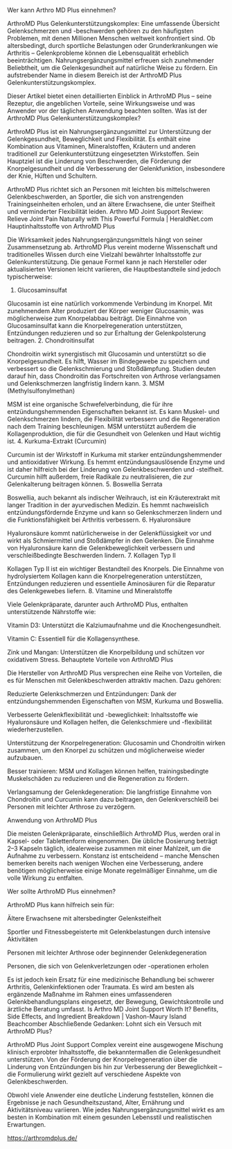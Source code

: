 Wer kann Arthro MD Plus einnehmen?

ArthroMD Plus Gelenkunterstützungskomplex: Eine umfassende Übersicht
Gelenkschmerzen und -beschwerden gehören zu den häufigsten Problemen, mit denen Millionen Menschen weltweit konfrontiert sind. Ob altersbedingt, durch sportliche Belastungen oder Grunderkrankungen wie Arthritis – Gelenkprobleme können die Lebensqualität erheblich beeinträchtigen. Nahrungsergänzungsmittel erfreuen sich zunehmender Beliebtheit, um die Gelenkgesundheit auf natürliche Weise zu fördern. Ein aufstrebender Name in diesem Bereich ist der ArthroMD Plus Gelenkunterstützungskomplex.

Dieser Artikel bietet einen detaillierten Einblick in ArthroMD Plus – seine Rezeptur, die angeblichen Vorteile, seine Wirkungsweise und was Anwender vor der täglichen Anwendung beachten sollten.
Was ist der ArthroMD Plus Gelenkunterstützungskomplex?

ArthroMD Plus ist ein Nahrungsergänzungsmittel zur Unterstützung der Gelenkgesundheit, Beweglichkeit und Flexibilität. Es enthält eine Kombination aus Vitaminen, Mineralstoffen, Kräutern und anderen traditionell zur Gelenkunterstützung eingesetzten Wirkstoffen. Sein Hauptziel ist die Linderung von Beschwerden, die Förderung der Knorpelgesundheit und die Verbesserung der Gelenkfunktion, insbesondere der Knie, Hüften und Schultern.

ArthroMD Plus richtet sich an Personen mit leichten bis mittelschweren Gelenkbeschwerden, an Sportler, die sich von anstrengenden Trainingseinheiten erholen, und an ältere Erwachsene, die unter Steifheit und verminderter Flexibilität leiden.
Arthro MD Joint Support Review: Relieve Joint Pain Naturally with This Powerful Formula | HeraldNet.com
Hauptinhaltsstoffe von ArthroMD Plus

Die Wirksamkeit jedes Nahrungsergänzungsmittels hängt von seiner Zusammensetzung ab. ArthroMD Plus vereint moderne Wissenschaft und traditionelles Wissen durch eine Vielzahl bewährter Inhaltsstoffe zur Gelenkunterstützung. Die genaue Formel kann je nach Hersteller oder aktualisierten Versionen leicht variieren, die Hauptbestandteile sind jedoch typischerweise:
1. Glucosaminsulfat

Glucosamin ist eine natürlich vorkommende Verbindung im Knorpel. Mit zunehmendem Alter produziert der Körper weniger Glucosamin, was möglicherweise zum Knorpelabbau beiträgt. Die Einnahme von Glucosaminsulfat kann die Knorpelregeneration unterstützen, Entzündungen reduzieren und so zur Erhaltung der Gelenkpolsterung beitragen.
2. Chondroitinsulfat

Chondroitin wirkt synergistisch mit Glucosamin und unterstützt so die Knorpelgesundheit. Es hilft, Wasser im Bindegewebe zu speichern und verbessert so die Gelenkschmierung und Stoßdämpfung. Studien deuten darauf hin, dass Chondroitin das Fortschreiten von Arthrose verlangsamen und Gelenkschmerzen langfristig lindern kann.
3. MSM (Methylsulfonylmethan)

MSM ist eine organische Schwefelverbindung, die für ihre entzündungshemmenden Eigenschaften bekannt ist. Es kann Muskel- und Gelenkschmerzen lindern, die Flexibilität verbessern und die Regeneration nach dem Training beschleunigen. MSM unterstützt außerdem die Kollagenproduktion, die für die Gesundheit von Gelenken und Haut wichtig ist.
4. Kurkuma-Extrakt (Curcumin)

Curcumin ist der Wirkstoff in Kurkuma mit starker entzündungshemmender und antioxidativer Wirkung. Es hemmt entzündungsauslösende Enzyme und ist daher hilfreich bei der Linderung von Gelenkbeschwerden und -steifheit. Curcumin hilft außerdem, freie Radikale zu neutralisieren, die zur Gelenkalterung beitragen können.
5. Boswellia Serrata

Boswellia, auch bekannt als indischer Weihrauch, ist ein Kräuterextrakt mit langer Tradition in der ayurvedischen Medizin. Es hemmt nachweislich entzündungsfördernde Enzyme und kann so Gelenkschmerzen lindern und die Funktionsfähigkeit bei Arthritis verbessern.
6. Hyaluronsäure

Hyaluronsäure kommt natürlicherweise in der Gelenkflüssigkeit vor und wirkt als Schmiermittel und Stoßdämpfer in den Gelenken. Die Einnahme von Hyaluronsäure kann die Gelenkbeweglichkeit verbessern und verschleißbedingte Beschwerden lindern.
7. Kollagen Typ II

Kollagen Typ II ist ein wichtiger Bestandteil des Knorpels. Die Einnahme von hydrolysiertem Kollagen kann die Knorpelregeneration unterstützen, Entzündungen reduzieren und essentielle Aminosäuren für die Reparatur des Gelenkgewebes liefern.
8. Vitamine und Mineralstoffe

Viele Gelenkpräparate, darunter auch ArthroMD Plus, enthalten unterstützende Nährstoffe wie:

Vitamin D3: Unterstützt die Kalziumaufnahme und die Knochengesundheit.

Vitamin C: Essentiell für die Kollagensynthese.

Zink und Mangan: Unterstützen die Knorpelbildung und schützen vor oxidativem Stress.
Behauptete Vorteile von ArthroMD Plus

Die Hersteller von ArthroMD Plus versprechen eine Reihe von Vorteilen, die es für Menschen mit Gelenkbeschwerden attraktiv machen. Dazu gehören:

Reduzierte Gelenkschmerzen und Entzündungen: Dank der entzündungshemmenden Eigenschaften von MSM, Kurkuma und Boswellia.

Verbesserte Gelenkflexibilität und -beweglichkeit: Inhaltsstoffe wie Hyaluronsäure und Kollagen helfen, die Gelenkschmiere und -flexibilität wiederherzustellen.

Unterstützung der Knorpelregeneration: Glucosamin und Chondroitin wirken zusammen, um den Knorpel zu schützen und möglicherweise wieder aufzubauen.

Besser trainieren: MSM und Kollagen können helfen, trainingsbedingte Muskelschäden zu reduzieren und die Regeneration zu fördern.

Verlangsamung der Gelenkdegeneration: Die langfristige Einnahme von Chondroitin und Curcumin kann dazu beitragen, den Gelenkverschleiß bei Personen mit leichter Arthrose zu verzögern. 

 

 
Anwendung von ArthroMD Plus

Die meisten Gelenkpräparate, einschließlich ArthroMD Plus, werden oral in Kapsel- oder Tablettenform eingenommen. Die übliche Dosierung beträgt 2–3 Kapseln täglich, idealerweise zusammen mit einer Mahlzeit, um die Aufnahme zu verbessern. Konstanz ist entscheidend – manche Menschen bemerken bereits nach wenigen Wochen eine Verbesserung, andere benötigen möglicherweise einige Monate regelmäßiger Einnahme, um die volle Wirkung zu entfalten.

Wer sollte ArthroMD Plus einnehmen?

ArthroMD Plus kann hilfreich sein für:

Ältere Erwachsene mit altersbedingter Gelenksteifheit

Sportler und Fitnessbegeisterte mit Gelenkbelastungen durch intensive Aktivitäten

Personen mit leichter Arthrose oder beginnender Gelenkdegeneration

Personen, die sich von Gelenkverletzungen oder -operationen erholen

Es ist jedoch kein Ersatz für eine medizinische Behandlung bei schwerer Arthritis, Gelenkinfektionen oder Traumata. Es wird am besten als ergänzende Maßnahme im Rahmen eines umfassenderen Gelenkbehandlungsplans eingesetzt, der Bewegung, Gewichtskontrolle und ärztliche Beratung umfasst.
Is Arthro MD Joint Support Worth It? Benefits, Side Effects, and Ingredient Breakdown | Vashon-Maury Island Beachcomber 
Abschließende Gedanken: Lohnt sich ein Versuch mit ArthroMD Plus?

ArthroMD Plus Joint Support Complex vereint eine ausgewogene Mischung klinisch erprobter Inhaltsstoffe, die bekanntermaßen die Gelenkgesundheit unterstützen. Von der Förderung der Knorpelregeneration über die Linderung von Entzündungen bis hin zur Verbesserung der Beweglichkeit – die Formulierung wirkt gezielt auf verschiedene Aspekte von Gelenkbeschwerden.

Obwohl viele Anwender eine deutliche Linderung feststellen, können die Ergebnisse je nach Gesundheitszustand, Alter, Ernährung und Aktivitätsniveau variieren. Wie jedes Nahrungsergänzungsmittel wirkt es am besten in Kombination mit einem gesunden Lebensstil und realistischen Erwartungen.

https://arthromdplus.de/
